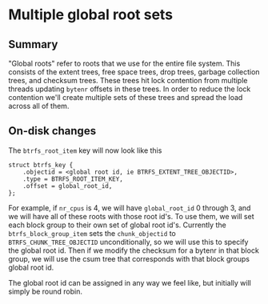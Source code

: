 # Multiple global root sets

## Summary

"Global roots" refer to roots that we use for the entire file system.  This
consists of the extent trees, free space trees, drop trees, garbage collection
trees, and checksum trees.  These trees hit lock contention from multiple
threads updating `bytenr` offsets in these trees.  In order to reduce the lock
contention we'll create multiple sets of these trees and spread the load across
all of them.

## On-disk changes

The `btrfs_root_item` key will now look like this

```
struct btrfs_key {
	.objectid = <global root id, ie BTRFS_EXTENT_TREE_OBJECTID>,
	.type = BTRFS_ROOT_ITEM_KEY,
	.offset = global_root_id,
};
```

For example, if `nr_cpus` is 4, we will have `global_root_id` 0 through 3, and
we will have all of these roots with those root id's.  To use them, we will set
each block group to their own set of global root id's.  Currently the
`btrfs_block_group_item` sets the `chunk_objectid` to
`BTRFS_CHUNK_TREE_OBJECTID` unconditionally, so we will use this to specify the
global root id.  Then if we modify the checksum for a bytenr in that block
group, we will use the csum tree that corresponds with that block groups global
root id.

The global root id can be assigned in any way we feel like, but initially will
simply be round robin.
